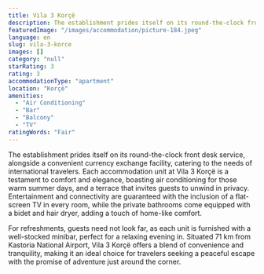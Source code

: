 ```yaml
---
title: Vila 3 Korçë
description: The establishment prides itself on its round-the-clock front desk service, alongside a convenient currency exchange facility, catering to the needs of internati
featuredImage: "/images/accommodation/picture-184.jpeg"
language: en
slug: vila-3-korce
images: []
category: "null"
starRating: 3
rating: 3
accommodationType: "apartment"
location: "Korçë"
amenities:
  - "Air Conditioning"
  - "Bar"
  - "Balcony"
  - "TV"
ratingWords: "Fair"
---
```


The establishment prides itself on its round-the-clock front desk service, alongside a convenient currency exchange facility, catering to the needs of international travelers. Each accommodation unit at Vila 3 Korçë is a testament to comfort and elegance, boasting air conditioning for those warm summer days, and a terrace that invites guests to unwind in privacy. Entertainment and connectivity are guaranteed with the inclusion of a flat-screen TV in every room, while the private bathrooms come equipped with a bidet and hair dryer, adding a touch of home-like comfort.

For refreshments, guests need not look far, as each unit is furnished with a well-stocked minibar, perfect for a relaxing evening in. Situated 71 km from Kastoria National Airport, Vila 3 Korçë offers a blend of convenience and tranquility, making it an ideal choice for travelers seeking a peaceful escape with the promise of adventure just around the corner.

